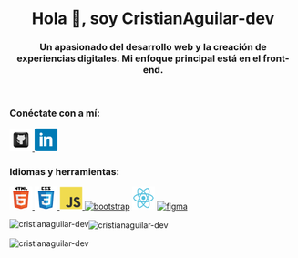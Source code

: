 <h1 align="center">Hola 👋, soy CristianAguilar-dev</h1>
<h3 align="center">Un apasionado del desarrollo web y la creación de experiencias digitales. Mi enfoque principal está en el front-end.</h3><br>

<h3 align="left">Conéctate con a mí:</h3>
<p align="left"><a href="https://github.com/CristianAguilar-dev" target="blank"><img src ="./iconos/icono-gitgub.png" alt="cristianaguilar-dev" width="40" height="40" /> </a> <a href="https://www.linkedin.com/in/cristian-daniel-aguilar-rojas-b2354828a/" target="blank"><img src ="./iconos/icon-linkedin.png" alt="Cristian Daniel Aguilar Rojas" width="40" height="40" /></a></p>

<h3 align="left">Idiomas y herramientas:</h3>
<p align="left"> <a href="https://developer.mozilla.org/es/docs/Learn/HTML/Introduction_to_HTML/Document_and_website_structure" target="_blank" rel="noreferrer"> <img src="https://raw.githubusercontent.com/devicons/devicon/master/icons/html5/html5-original-wordmark.svg" alt="html5" width="40" height="40"/> </a> <a href="https://developer.mozilla.org/es/docs/Web/CSS" target="_blank" rel="noreferrer"> <img src="https://raw.githubusercontent.com/devicons/devicon/master/icons/css3/css3-original-wordmark.svg" alt="css3" width="40" height="40"/> </a> <a href="https://developer.mozilla.org/en-US/docs/Web/JavaScript" target= "_blank" rel="noreferrer"> <img src="https://raw.githubusercontent.com/devicons/devicon/master/icons/javascript/javascript-original.svg" alt="javascript" width="40" altura="40"/> <a href="https://getbootstrap.com" target="_blank" rel="noreferrer"> <img src="https://raw.githubusercontent.com/devicons/devicon /master/icons/bootstrap/bootstrap-plain-wordmark.svg" alt="bootstrap" width="40" height="40"/></a> <a href="https://reactjs.org/" target="_blank" rel="noreferrer"> <img src="./iconos/icono-react.png" alt="react" width="40" height="40"/></a> <a href="https://www.figma.com/" target="_blank" rel="noreferrer"> <img src="https://www.vectorlogo.zone/logos/figma/figma-icon.svg" alt="figma" width="40" height ="40"/></a> </p>

<p><img align="left" src="https://github-readme-stats.vercel.app/api/top-langs?username=cristianaguilar-dev&show_icons=true&locale=en&layout=compact" alt="cristianaguilar-dev" /></p>

<p> <img align="center" src="https://github-readme-stats.vercel.app/api?username=cristianaguilar-dev&show_icons=true&locale=en" alt ="cristianaguilar-dev" /></p>

<p><img align="center" src="https://github-readme-streak-stats.herokuapp.com/?user=cristianaguilar-dev&" alt= "cristianaguilar-dev" /></p>
